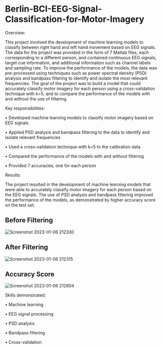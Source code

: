 # Berlin-BCI-EEG-Signal-Classification-for-Motor-Imagery
Overview:

This project involved the development of machine learning models to classify between right hand and left hand movement based on EEG signals. The data for the project was provided in the form of 7 Matlab files, each corresponding to a different person, and contained continuous EEG signals, target cue information, and additional information such as channel labels and sampling rate. To improve the performance of the models, the data was pre-processed using techniques such as power spectral density (PSD) analysis and bandpass filtering to identify and isolate the most relevant frequencies. The goal of the project was to build a model that could accurately classify motor imagery for each person using a cross-validation technique with k=5, and to compare the performance of the models with and without the use of filtering.

Key responsibilities:

•	Developed machine learning models to classify motor imagery based on EEG signals

•	Applied PSD analysis and bandpass filtering to the data to identify and isolate relevant frequencies

•	Used a cross-validation technique with k=5 to the calibration data

•	Compared the performance of the models with and without filtering

•	Provided 7 accuracies, one for each person

Results:

The project resulted in the development of machine learning models that were able to accurately classify motor imagery for each person based on the EEG signals. The use of PSD analysis and bandpass filtering improved the performance of the models, as demonstrated by higher accuracy score on the test set.

## Before Filtering
![Screenshot 2023-01-06 212330](https://user-images.githubusercontent.com/60902991/211084657-56a15db4-c75b-467b-8c7b-ee37c26478b5.png)

## After Filtering
![Screenshot 2023-01-06 212315](https://user-images.githubusercontent.com/60902991/211084661-0eb1c730-37b0-4907-8cd4-cf280cd2f7d7.png)

## Accuracy Score
![Screenshot 2023-01-06 212804](https://user-images.githubusercontent.com/60902991/211085307-2eec6927-6c17-4ff0-bc53-c05904e47411.png)


Skills demonstrated:

• Machine learning

• EEG signal processing

• PSD analysis

• Bandpass filtering

• Cross-validation
